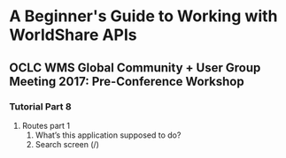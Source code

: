 # A Beginner's Guide to Working with WorldShare APIs
## OCLC WMS Global Community + User Group Meeting 2017: Pre-Conference Workshop
### Tutorial Part 8

1. Routes part 1
	1. What’s this application supposed to do?
	2. Search screen (/)